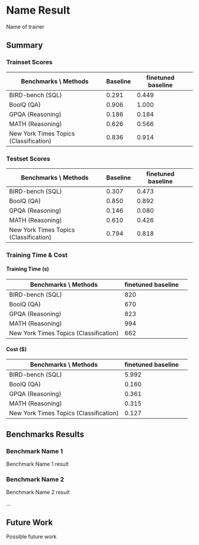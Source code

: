 # Name Result

Name of trainer

## Summary

### Trainset Scores

| Benchmarks \ Methods                   | Baseline | finetuned baseline |     |
| -------------------------------------- | -------- | ------------------ | --- |
| BIRD-bench (SQL)                       | 0.291    | 0.449              |     |
| BoolQ (QA)                             | 0.906    | 1.000              |     |
| GPQA (Reasoning)                       | 0.186    | 0.184              |     |
| MATH (Reasoning)                       | 0.626    | 0.566              |     |
| New York Times Topics (Classification) | 0.836    | 0.914              |     |

### Testset Scores

| Benchmarks \ Methods                   | Baseline | finetuned baseline |     |
| -------------------------------------- | -------- | ------------------ | --- |
| BIRD-bench (SQL)                       | 0.307    | 0.473              |     |
| BoolQ (QA)                             | 0.850    | 0.892              |     |
| GPQA (Reasoning)                       | 0.146    | 0.080              |     |
| MATH (Reasoning)                       | 0.610    | 0.426              |     |
| New York Times Topics (Classification) | 0.794    | 0.818              |     |

### Training Time & Cost

#### Training Time (s)

| Benchmarks \ Methods                   | finetuned baseline |     |
| -------------------------------------- | ------------------ | --- |
| BIRD-bench (SQL)                       | 820                |     |
| BoolQ (QA)                             | 670                |     |
| GPQA (Reasoning)                       | 823                |     |
| MATH (Reasoning)                       | 994                |     |
| New York Times Topics (Classification) | 662                |     |

#### Cost ($)

| Benchmarks \ Methods                   | finetuned baseline |     |
| -------------------------------------- | ------------------ | --- |
| BIRD-bench (SQL)                       | 5.992              |     |
| BoolQ (QA)                             | 0.160              |     |
| GPQA (Reasoning)                       | 0.361              |     |
| MATH (Reasoning)                       | 0.315              |     |
| New York Times Topics (Classification) | 0.127              |     |

## Benchmarks Results

### Benchmark Name 1

Benchmark Name 1 result

### Benchmark Name 2

Benchmark Name 2 result

...

## Future Work

Possible future work

